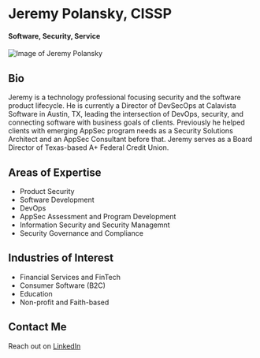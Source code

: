 # Jeremy Polansky, CISSP

#### Software, Security, Service

![Image of Jeremy Polansky](https://github.com/jpolansky/professional-website/images/jeremy-polansky.jpeg)

## Bio

Jeremy is a technology professional focusing security and the software product lifecycle. He is currently a Director of DevSecOps at Calavista Software in Austin, TX, leading the intersection of DevOps, security, and connecting software with business goals of clients. Previously he helped clients with emerging AppSec program needs as a Security Solutions Architect and an AppSec Consultant before that. Jeremy serves as a Board Director of Texas-based A+ Federal Credit Union.

## Areas of Expertise

* Product Security
* Software Development
* DevOps
* AppSec Assessment and Program Development
* Information Security and Security Managemnt
* Security Governance and Compliance

## Industries of Interest

* Financial Services and FinTech
* Consumer Software (B2C)
* Education
* Non-profit and Faith-based

## Contact Me

Reach out on [LinkedIn](https://www.linkedin.com/in/jeremy-polansky/)
